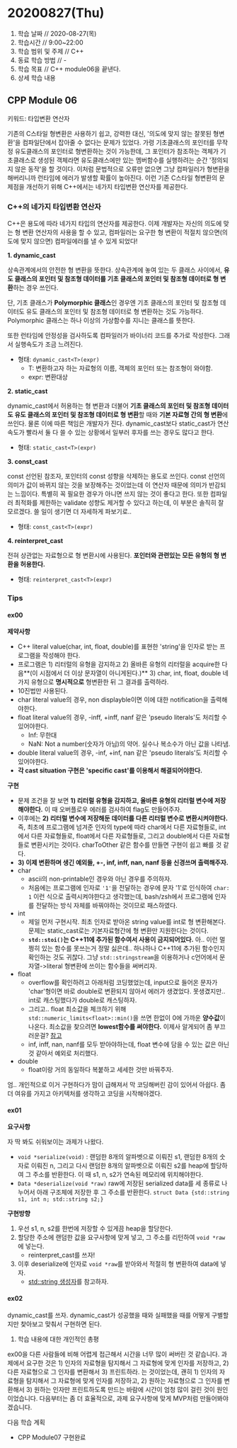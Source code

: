 # 20200827\(Thu\)

1. 학습 날짜 // 2020-08-27\(목\)
2. 학습시간 // 9:00~22:00
3. 학습 범위 및 주제 // C++
4. 동료 학습 방법 // -
5. 학습 목표 // C++ module06을 끝낸다.
6. 상세 학습 내용

## CPP Module 06

키워드: 타입변환 연산자

기존의 C스타일 형변환은 사용하기 쉽고, 강력한 대신, '의도에 맞지 않는 잘못된 형변환'을 컴파일단에서 잡아줄 수 없다는 문제가 있었다. 가령 기초클래스의 포인터를 무작정 유도클래스의 포인터로 형변환하는 것이 가능한데, 그 포인터가 참조하는 객체가 기초클래스로 생성된 객체라면 유도클래스에만 있는 멤버함수를 실행하려는 순간 '정의되지 않은 동작'을 할 것이다. 이처럼 문법적으로 오류만 없으면 그냥 컴파일러가 형변환을 해버리니까 런타임에 에러가 발생할 확률이 높아진다. 이런 기존 C스타일 형변환의 문제점을 개선하기 위해 C++에서는 네가지 타입변환 연산자를 제공한다.

### C++의 네가지 타입변환 연산자

C++은 용도에 따라 네가지 타입의 연산자를 제공한다. 이제 개발자는 자신의 의도에 맞는 형 변환 연산자의 사용을 할 수 있고, 컴파일러는 요구한 형 변환이 적절치 않으면\(의도에 맞지 않으면\) 컴파일에러를 낼 수 있게 되었다!

**1. dynamic\_cast**

상속관계에서의 안전한 형 변환을 뜻한다. 상속관계에 놓여 있는 두 클래스 사이에서, **유도 클래스의 포인터 및 참조형 데이터를 기초 클래스의 포인터 및 참조형 데이터로 형 변환**하는 경우 쓰인다.

단, 기초 클래스가 **Polymorphic 클래스**인 경우엔 기초 클래스의 포인터 및 참조형 데이터도 유도 클래스의 포인터 및 참조형 데이터로 형 변환하는 것도 가능하다. Polymorphic 클래스는 하나 이상의 가상함수를 지니는 클래스를 뜻한다.

또한 런타임에 안정성을 검사하도록 컴파일러가 바이너리 코드를 추가로 작성한다. 그래서 실행속도가 조금 느려진다.

* 형태: `dynamic_cast<T>(expr)` 
  * T: 변환하고자 하는 자료형의 이름, 객체의 포인터 또는 참조형이 와야함. 
  * expr: 변환대상

**2. static\_cast**

dynamic\_cast에서 허용하는 형 변환과 더불어 **기초 클래스의 포인터 및 참조형 데이터도 유도 클래스의 포인터 및 참조형 데이터로 형 변환**할 때와 **기본 자료형 간의 형 변환**에 쓰인다. 물론 이에 따른 책임은 개발자가 진다. dynamic\_cast보다 static\_cast가 연산속도가 빨라서 둘 다 쓸 수 있는 상황에서 일부러 후자를 쓰는 경우도 많다고 한다.

* 형태: `static_cast<T>(expr)`

**3. const\_cast**

const 선언된 참조자, 포인터의 const 성향을 삭제하는 용도로 쓰인다. const 선언의 의미가 값이 바뀌지 않는 것을 보장해주는 것이었는데 이 연산자 때문에 의미가 반감되는 느낌이다. 특별히 꼭 필요한 경우가 아니면 쓰지 않는 것이 좋다고 한다. 또한 컴파일러 최적화를 제한하는 validate 성향도 제거할 수 있다고 하는데, 이 부분은 솔직히 잘 모르겠다. 쓸 일이 생기면 더 자세하게 파보기로..

* 형태: `const_cast<T>(expr)`

**4. reinterpret\_cast**

전혀 상관없는 자료형으로 형 변환시에 사용된다. **포인터와 관련있는 모든 유형의 형 변환을 허용한다.**

* 형태: `reinterpret_cast<T>(expr)`

### Tips

#### ex00

**제약사항**

* C++ literal value\(char, int, float, double\)를 표현한 'string'을 인자로 받는 프로그램을 작성해야 한다.
* 프로그램은 1\) 리터럴의 유형을 감지하고 2\) 올바른 유형의 리터럴을 acquire한 다음**\(이 시점에서 더 이상 문자열이 아니게된다.\)** 3\) char, int, float, double 네가지 유형으로 **명시적으로** 형변환한 뒤 그 결과를 출력하라.
* 10진법만 사용된다.
* char literal value의 경우, non displayble이면 이에 대한 notification을 출력해야한다.
* float literal value의 경우, -inff, +inff, nanf 같은 'pseudo literals'도 처리할 수 있어야한다.
  * Inf: 무한대
  * NaN: Not a number\(숫자가 아님\)의 약어. 실수나 복소수가 아닌 값을 나타냄.
* double literal value의 경우, -inf, +inf, nan 같은 'pseudo literals'도 처리할 수 있어야한다. 
* **각 cast situation 구현은 'specific cast'를 이용해서 해결되어야한다.**

**구현**

* 문제 조건을 잘 보면 **1\) 리터럴 유형을 감지하고, 올바른 유형의 리터럴 변수에 저장해야한다.** 이 때 오버플로우 에러를 검사하여 flag도 만들어주자.
* 이후에는 **2\) 리터럴 변수에 저장해둔 데이터를 다른 리터럴 변수로 변환시켜야한다.** 즉, 최초에 프로그램에 넘겨준 인자의 type에 따라 char에서 다른 자료형들로, int에서 다른 자료형들로, float에서 다른 자료형들로, 그리고 double에서 다른 자료형들로 변환시키는 것이다. charToOther 같은 함수를 만들면 구현이 쉽고 빠를 것 같다.
* **3\) 이제 변환하며 생긴 예외들, +-, inf, inff, nan, nanf 등을 신경쓰며 출력해주자.**  
* char
  * ascii의 non-printable인 경우와 아닌 경우를 주의하자.
  * 처음에는 프로그램에 인자로 `'1'`을 전달하는 경우에 문자 '1'로 인식하여 `char: 1` 이런 식으로 출력시켜야한다고 생각했는데, bash/zsh에서 프로그램에 인자를 전달하는 방식 자체를 바꿔야하는 것이므로 패스하였다.
* int
  * 제일 먼저 구현시작. 최초 인자로 받아온 string value를 int로 형 변환해본다. 문제는 static\_cast로는 기본자료형간에 형 변환만 지원한다는 것이다. 
  * **`std::stoi()`는 C++11에 추가된 함수여서 사용이 금지되어있다.** 아.. 이런 멀쩡히 있는 함수를 못쓰는거 정말 싫은데.. 하나하나 C++11에 추가된 함수인지 확인하는 것도 귀찮다. 그냥 `std::stringstream`을 이용하거나 c언어에서 문자열-&gt;literal 형변환에 쓰이는 함수들을 써버리자.
* float
  * overflow를 확인하려고 아래처럼 코딩했었는데, input으로 들어온 문자가 'char'형이면 바로 double로 변환되지 않아서 에러가 생겼었다. 못생겼지만.. int로 캐스팅했다가 double로 캐스팅하자.
  * 그리고.. float 최소값을 체크하기 위해 `std::numeric_limits<float>::min()`을 쓰면 한없이 0에 가까운 **양수값**이 나온다. 최소값을 찾으려면 **lowest함수를 써야한다.** 이제사 알게되어 좀 부끄러운걸? [참고](https://aker.tistory.com/596)
  * inf, inff, nan, nanf를 모두 받아야하는데, float 변수에 담을 수 있는 값은 아닌 것 같아서 예외로 처리했다.
* double
  * float이랑 거의 동일하다 복붙하고 세세한 것만 바꿔주자.

엄.. 개인적으로 이거 구현하다가 맘이 급해져서 막 코딩해버린 감이 있어서 아쉽다. 좀 더 여유를 가지고 아키텍처를 생각하고 코딩을 시작해야겠다.

#### ex01

**요구사항**

자 딱 봐도 쉬워보이는 과제가 나왔다.

* `void *serialize(void)` : 랜덤한 8개의 알파벳으로 이뤄진 s1, 랜덤한 8개의 숫자로 이뤄진 n, 그리고 다시 랜덤한 8개의 알파벳으로 이뤄진 s2를 heap에 할당하여 그 주소를 반환한다. 이 때 s1, n, s2가 연속된 메모리에 위치해야한다.
* `Data *deserialize(void *raw)` raw에 저장된 serialized data를 세 종류로 나누어서 아래 구조체에 저장한 후 그 주소를 반환한다. `struct Data {std::string s1, int n; std::string s2;}`

**구현방향**

1. 우선 s1, n, s2를 한번에 저장할 수 있게끔 heap을 할당한다.
2. 할당한 주소에 랜덤한 값을 요구사항에 맞게 넣고, 그 주소를 리턴하여 `void *raw`에 넣는다. 
   * reinterpret\_cast를 쓰자!
3. 이후 deserialize에 인자로 `void *raw`를 받아와서 적절히 형 변환하여 data에 넣자.
   * [std::string 생성자](https://modoocode.com/237)를 참고하자.

#### ex02

dynamic\_cast를 쓰자. dynamic\_cast가 성공했을 때와 실패했을 때를 어떻게 구별할지만 찾아보고 맞춰서 구현하면 된다.

1. 학습 내용에 대한 개인적인 총평 

ex00을 다른 사람들에 비해 어렵게 접근해서 시간을 너무 많이 써버린 것 같습니다. 과제에서 요구한 것은 1\) 인자의 자료형을 탐지해서 그 자료형에 맞게 인자를 저장하고, 2\) 다른 자료형으로 그 인자를 변환해서 3\) 프린트하라. 는 것이었는데, 괜히 1\) 인자의 자료형을 탐지해서 그 자료형에 맞게 인자를 저장하고, 2\) 원하는 자료형으로 그 인자를 변환해서 3\) 원하는 인자만 프린트하도록 만드는 바람에 시간이 엄청 많이 걸린 것이 원인이었습니다. 다음부터는 좀 더 효율적으로, 과제 요구사항에 맞게 MVP처럼 만들어봐야겠습니다.

다음 학습 계획

* CPP Module07 구현완료

